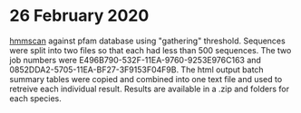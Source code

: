 # 26 February 2020

[hmmscan](https://www.ebi.ac.uk/Tools/hmmer/search/hmmscan) against pfam database using "gathering" threshold. Sequences were split into two files so that each had less than 500 sequences. The two job numbers were E496B790-532F-11EA-9760-9253E976C163 and 0852DDA2-5705-11EA-BF27-3F9153F04F9B. The html output batch summary tables were copied and combined into one text file and used to retreive each individual result. Results are available in a .zip and folders for each species.
